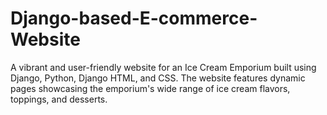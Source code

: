 # Django-based-E-commerce-Website
A vibrant and user-friendly website for an Ice Cream Emporium built using Django, Python, Django HTML, and CSS. The website features dynamic pages showcasing the emporium's wide range of ice cream flavors, toppings, and desserts.
